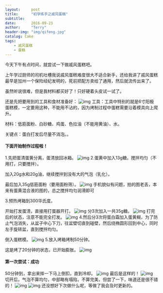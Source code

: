```yaml
---
layout:     post
title:      "初学练手之戚风蛋糕"
subtitle:   
date:       2016-09-23
author:     "Terry"
header-img: "img/qifeng.jpg"
catalog: Cake
tags:
    - 戚风蛋糕
    - 蛋糕
---
```

今天下午有点时间，就尝试一下做戚风蛋糕吧。

上午学过厨师的司机吐槽我说戚风蛋糕难度很大不适合新手，还给我讲了戚风蛋糕最早是加州一个保险经纪发明的，死前把配方卖给了通用，然后就流传出来了。

虽然听说很难，但是我材料都买好了！只好硬着头皮试一试了。

还是先把要用到的工具和食材准备好：
![img](http://odmaovtkc.bkt.clouddn.com/image/qifeng/20160923_172423.jpg)
工具：工具中特别的就是6寸阳极蛋糕模，一定要用这种，不能用不沾的，因为烤制过程中蛋糕需要沿着模具向上爬升。

材料：低筋面粉、白砂糖、鸡蛋、色拉油（不能用黄油）、水。

关键点：蛋白打发后尽量不消泡。。

#### 下面开始制作过程啦！
1.先把蛋清蛋黄分离，蛋清放回冰箱。
![img](http://odmaovtkc.bkt.clouddn.com/image/qifeng/20160923_173615.jpg)
2.蛋黄中加入13g糖，搅拌均匀（不用打，只要搅拌）。

加入20g水和20g油，继续搅拌到没有大的气泡（乳化）。

最后加入35g低筋面粉（要用面粉筛）。
![img](http://odmaovtkc.bkt.clouddn.com/image/qifeng/20160923_175037.jpg)
手机貌似有问题，拍的图老丢，本来有蛋黄混合液的图的，总之搅拌均匀润滑即可

3.预热烤箱到300华氏度。

开始打发蛋清，直接用打蛋器开打。
![img](http://odmaovtkc.bkt.clouddn.com/image/qifeng/20160923_180132.jpg)
分3次加入一共35g糖。
![img](http://odmaovtkc.bkt.clouddn.com/image/qifeng/20160923_180255.jpg)
打完后的状态，注意不能完全打发。
![img](http://odmaovtkc.bkt.clouddn.com/image/qifeng/20160923_180435.jpg)
4.然后分3次将蛋白霜加入蛋黄糊，为了防止气泡消失，从盆子中心下刀，往盆壁切直到碰壁，然后绕椭圆形回到中心，同时左手旋转盆，直到搅拌均匀。

倒入蛋糕模。
![img](http://odmaovtkc.bkt.clouddn.com/image/qifeng/20160923_181746.jpg)
5.放入烤箱烤制50分钟。

这是烤了20分钟的状态，已开始膨胀。
![img](http://odmaovtkc.bkt.clouddn.com/image/qifeng/20160923_184007.jpg)

#### 第一次尝试：成功
50分钟到，拿出来摔一下马上倒扣，直到冷却。
![img](http://odmaovtkc.bkt.clouddn.com/image/qifeng/20160923_191107.jpg)
最后是这样的！
![img](http://odmaovtkc.bkt.clouddn.com/image/qifeng/20160923_194652.jpg)
切开后，气泡不算均匀，中部略有塌陷，不算完美，但尝了一下，味道还是很不错的！
![img](http://odmaovtkc.bkt.clouddn.com/image/qifeng/20160923_200519.jpg)
![img](http://odmaovtkc.bkt.clouddn.com/image/qifeng/20160923_200615.jpg)
还没想好下次做什么呢，等做了我会及时更新的。



